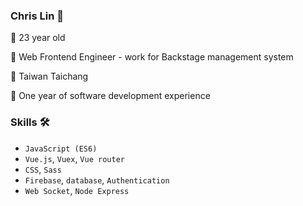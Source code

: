 ### Chris Lin 🦈
🎂  23 year old

🌿  Web Frontend Engineer - work for Backstage management system

🏰  Taiwan Taichang

🚀  One year of software development experience

### Skills 🛠
- `JavaScript (ES6)`
- `Vue.js`, `Vuex`, `Vue router`
- `CSS`, `Sass`
- `Firebase`, `database`, `Authentication`
- `Web Socket`, `Node Express`
